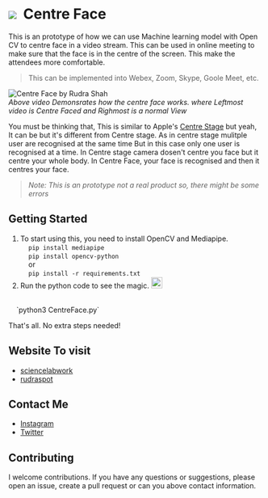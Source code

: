# <img src="https://img.icons8.com/external-kmg-design-flat-kmg-design/32/000000/external-face-id-protection-and-security-kmg-design-flat-kmg-design.png"/> &nbsp;Centre Face 
This is an prototype of how we can use Machine learning model with Open CV to centre face in a video stream. This can be used in online meeting to make sure that the face is in the centre of the screen. This make the attendees more comfortable.
> This can be implemented into Webex, Zoom, Skype, Goole Meet, etc.


![Centre Face by Rudra Shah](demo.gif)
<br>
*Above video Demonsrates how the centre face works. where Leftmost video is Centre Faced and Righmost is a normal View*

You must be thinking that, This is similar to Apple's [Centre Stage](https://support.apple.com/en-in/HT212315) but yeah, It can be but it's different from Centre stage. As in centre stage mulitple user are recognised at the same time But in this case only one user is recognised at a time. In Centre stage camera dosen't centre you face but it centre your whole body. In Centre Face, your face is recognised and then it centres your face.
> *Note: This is an prototype not a real product so, there might be some errors*

## Getting Started

1. To start using this, you need to install OpenCV and Mediapipe.<br>
&nbsp;&nbsp;&nbsp;&nbsp;`pip install mediapipe`<br>
&nbsp;&nbsp;&nbsp;&nbsp;`pip install opencv-python`
<br>&nbsp;&nbsp;&nbsp;&nbsp;or<br>
&nbsp;&nbsp;&nbsp;&nbsp;`pip install -r requirements.txt`<br>
2. Run the python code to see the magic. <img src="https://media.giphy.com/media/cwlU7SYQbx3quBusa5/giphy.gif" width="22px">
<br>
&nbsp;&nbsp;&nbsp;&nbsp;`python3 CentreFace.py`
<br>

That's all. No extra steps needed!

## Website To visit

* [sciencelabwork](http://www.sciencelabwork.cf) <br>
* [rudraspot](http://rudraspot.me)

## Contact Me

* [Instagram](https://www.instagram.com/rudra_shah_) <br>
* [Twitter](https://www.twitter.com/labworkscience)

## Contributing

I welcome contributions. If you have any questions or suggestions, please open an issue, create a pull request or can you above contact information.
